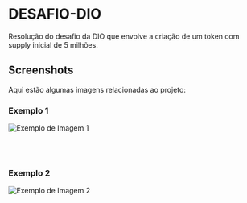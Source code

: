 # DESAFIO-DIO

Resolução do desafio da DIO que envolve a criação de um token com supply inicial de 5 milhões.

## Screenshots

Aqui estão algumas imagens relacionadas ao projeto:

### Exemplo 1

![Exemplo de Imagem 1](https://github.com/user-attachments/assets/7f8b7376-8432-42ab-b040-96eb7fd0f16b)

<br><br>

### Exemplo 2

![Exemplo de Imagem 2](https://github.com/user-attachments/assets/e4c687ef-8ab2-43ef-b63c-662a610b2850)

